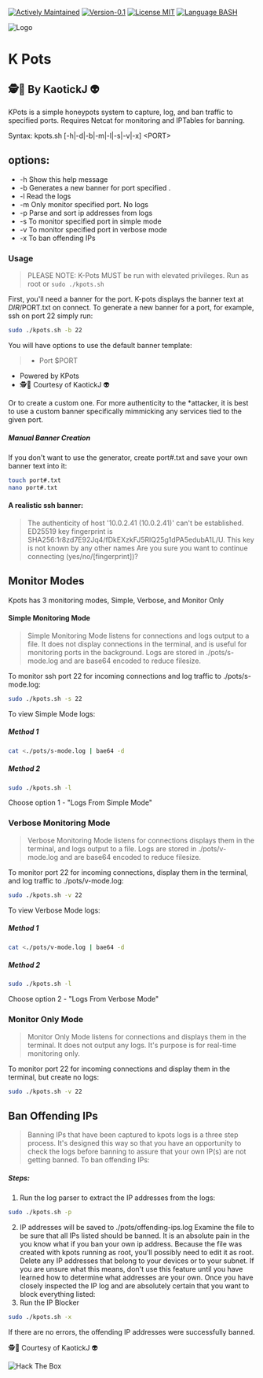 [![Actively Maintained](https://img.shields.io/badge/Maintenance%20Level-Actively%20Maintained-green.svg)](https://gist.github.com/cheerfulstoic/d107229326a01ff0f333a1d3476e068d) [![Version-0.1](https://img.shields.io/badge/Version-0.1-green)](https://img.shields.io/badge/Version-0.1-green) [![License MIT](https://img.shields.io/badge/License-MIT-blue)](https://github.com/kaotickj/K-Pots/blob/main/LICENSE) [![Language BASH](https://img.shields.io/badge/Language-BASH-red)](https://www.gnu.org/software/bash/)

![Logo](https://kdgwebsolutions.com/assets/img/kpots-cover.png)
# K Pots
## 🕵🔎 By KaotickJ 👽 

 KPots is a simple honeypots system to capture, log, and ban traffic to specified ports. Requires Netcat for monitoring and IPTables for banning.

 Syntax: kpots.sh [-h|-d|-b|-m|-l|-s|-v|-x] \<PORT\>

   options:
   -------------------------------------------
   * -h Show this help message
   * -b <PORT> Generates a new banner for port specified .
   * -l Read the logs
   * -m <PORT> Only monitor specified port. No logs
   * -p Parse and sort ip addresses from logs
   * -s <PORT> To monitor specified port in simple mode
   * -v <PORT> To monitor specified port in verbose mode
   * -x To ban offending IPs
### Usage
>  PLEASE NOTE:  K-Pots MUST be run with elevated privileges. Run as root or `sudo ./kpots.sh `

First, you'll need a banner for the port.  K-pots displays the banner text at $DIR/$PORT.txt on connect. To generate a new banner for a port, for example, ssh on port 22  simply run:
```sh
sudo ./kpots.sh -b 22
```
You will have options to use the default banner template:
> * Port $PORT
* Powered by KPots
* 🕵🔎 Courtesy of KaotickJ 👽

Or to create a custom one. For more authenticity to the *attacker, it is best to use a custom banner specifically mimmicking any services tied to the given port. 

##### Manual Banner Creation 
If you don't want to use the generator, create port#.txt and save your own banner text into it:
```sh
touch port#.txt
nano port#.txt
```
#### A realistic ssh banner:
>The authenticity of host '10.0.2.41 (10.0.2.41)' can't be established.
ED25519 key fingerprint is SHA256:1r8zd7E92Jq4/fDkEXzkFJ5RlQ25g1dPA5edubA1L/U.
This key is not known by any other names
Are you sure you want to continue connecting (yes/no/[fingerprint])?

## Monitor Modes
Kpots has 3 monitoring modes, Simple, Verbose, and Monitor Only
#### Simple Monitoring Mode

> Simple Monitoring Mode listens for connections and logs output to a file.  It does not display connections in the terminal, and is useful for monitoring ports in the background.  Logs are stored in ./pots/s-mode.log and are base64 encoded to reduce filesize.

To monitor ssh port 22 for incoming connections and log traffic to ./pots/s-mode.log:
```sh
sudo ./kpots.sh -s 22
```
To view Simple Mode logs:
##### Method 1
```sh
cat <./pots/s-mode.log | bae64 -d
```

##### Method 2
```sh
sudo ./kpots.sh -l
```
Choose option 1 - "Logs From Simple Mode"

### Verbose Monitoring Mode
> Verbose Monitoring Mode listens for connections displays them in the terminal, and logs output to a file. Logs are stored in ./pots/v-mode.log and are base64 encoded to reduce filesize.

To monitor port 22 for incoming connections, display them in the terminal, and log traffic to ./pots/v-mode.log:
```sh
sudo ./kpots.sh -v 22
```
To view Verbose Mode logs:
##### Method 1
```sh
cat <./pots/v-mode.log | bae64 -d
```

##### Method 2
```sh
sudo ./kpots.sh -l
```
Choose option 2 - "Logs From Verbose Mode"

### Monitor Only Mode
> Monitor Only Mode listens for connections and displays them in the terminal.  It does not output any logs. It's purpose is for real-time monitoring only.

To monitor port 22 for incoming connections and display them in the terminal, but create no logs:
```sh
sudo ./kpots.sh -v 22
```

## Ban Offending IPs
> Banning IPs that have been captured to kpots logs is a three step process. It's designed this way so that you have an opportunity to check the logs before banning to assure that your own IP(s) are not getting banned. To ban offending IPs:
##### Steps:
1) Run the log parser to extract the IP addresses from the logs:
```sh
sudo ./kpots.sh -p
```
2) IP addresses will be saved to ./pots/offending-ips.log Examine the file to be sure that all IPs listed should be banned.  It is an absolute pain in the you know what if you ban your own ip address. Because the file was created with kpots running as root, you'll possibly need to edit it as root. Delete any IP addresses that belong to your devices or to your subnet. If you are unsure what this means, don't use this feature until you have learned how to determine what addresses are your own. Once you have closely inspected the IP log and are absolutely certain that you want to block everything listed:
3) Run the IP Blocker 
```sh
sudo ./kpots.sh -x
```
 If there are no errors, the offending IP addresses were successfully banned.
 
🕵🔎 Courtesy of KaotickJ 👽

![Hack The Box](http://www.hackthebox.eu/badge/image/476578)
